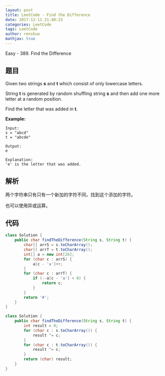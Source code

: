 ```yaml
---
layout: post
title: LeetCode - Find the Difference
date: 2017-12-11 21:40:23
categories: LeetCode
tags: LeetCode
author: renshuo
mathjax: true
---
```


Easy - 389. Find the Difference

<!--more-->

## 题目

Given two strings **s** and **t** which consist of only lowercase letters.

String **t** is generated by random shuffling string **s** and then add one more letter at a random position.

Find the letter that was added in **t**.

**Example:**

```
Input:
s = "abcd"
t = "abcde"

Output:
e

Explanation:
'e' is the letter that was added.
```

## 解析

两个字符串只有只有一个新加的字符不同，找到这个添加的字符。

也可以使用异或运算。

## 代码

``` java
class Solution {
    public char findTheDifference(String s, String t) {
        char[] arrS = s.toCharArray();
        char[] arrT = t.toCharArray();
        int[] a = new int[26];
        for (char c : arrS) {
            a[c - 'a']++;
        }
        for (char c : arrT) {
            if (--a[c - 'a'] < 0) {
                return c;
            }
        }
        return '#';
    }
}
```
``` java
class Solution {
    public char findTheDifference(String s, String t) {
        int result = 0;
        for (char c : s.toCharArray()) {
            result ^= c;
        }
        for (char c : t.toCharArray()) {
            result ^= c;
        }
        return (char) result;
    }
}
```

